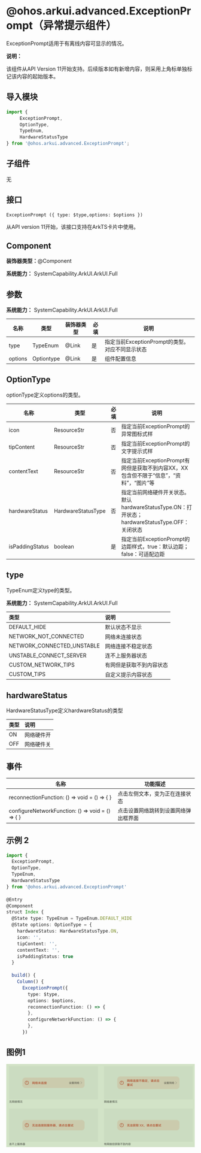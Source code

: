 #  @ohos.arkui.advanced.ExceptionPrompt（异常提示组件）

ExceptionPrompt适用于有离线内容可显示的情况。

**说明：**

该组件从API Version 11开始支持。后续版本如有新增内容，则采用上角标单独标记该内容的起始版本。

## 导入模块

```ts
import {
     ExceptionPrompt,
     OptionType,
     TypeEnum,
     HardwareStatusType
} from '@ohos.arkui.advanced.ExceptionPrompt';
```

##  子组件

无

## 接口

```
ExceptionPrompt ({ type: $type,options: $options })
```

从API version 11开始，该接口支持在ArkTS卡片中使用。

##  Component

**装饰器类型：**@Component

**系统能力：** SystemCapability.ArkUI.ArkUI.Full

## 参数

**系统能力：** SystemCapability.ArkUI.ArkUI.Full

| 名称        | 类型 | 装饰器类型 | 必填        | 说明                            |
| ----------- | ---------- | ------| --------------------------------- | --------------------------------- |
| type | TypeEnum | @Link | 是   | 指定当前ExceptionPrompt的类型。对应不同显示状态 |
| options | Optiontype | @Link | 是 | 组件配置信息 |

##  OptionType

optionType定义options的类型。

| 名称            | 类型               | 必填 | 说明                                                         |
| --------------- | ------------------ | ---- | ------------------------------------------------------------ |
| icon            | ResourceStr        | 否   | 指定当前ExceptionPrompt的异常图标式样                        |
| tipContent      | ResourceStr        | 否   | 指定当前ExceptionPrompt的文字提示式样                        |
| contentText     | ResourceStr        | 否   | 指定当前ExceptionPrompt有网但是获取不到内容XX，XX包含但不限于“信息”，“资料”，“图片”等 |
| hardwareStatus  | HardwareStatusType | 否   | 指定当前网络硬件开关状态。默认hardwareStatusType.ON：打开状态；hardwareStatusType.OFF：关闭状态 |
| isPaddingStatus | boolean            | 是   | 指定当前ExceptionPrompt的边距样式，true：默认边距；false：可适配边距 |

## type

TypeEnum定义type的类型。

**系统能力：** SystemCapability.ArkUI.ArkUI.Full

| 类型                       | 说明                     |
| :------------------------- | :----------------------- |
| DEFAULT_HIDE               | 默认状态不显示           |
| NETWORK_NOT_CONNECTED      | 网络未连接状态           |
| NETWORK_CONNECTED_UNSTABLE | 网络连接不稳定状态       |
| UNSTABLE_CONNECT_SERVER    | 连不上服务器状态         |
| CUSTOM_NETWORK_TIPS        | 有网但是获取不到内容状态 |
| CUSTOM_TIPS                | 自定义提示内容状态       |
## hardwareStatus

HardwareStatusType定义hardwareStatus的类型

| 类型 | 说明       |
| :--- | :--------- |
| ON   | 网络硬件开 |
| OFF  | 网络硬件关 |



## 事件

| 名称                                                   | 功能描述                             |
| ------------------------------------------------------ | ------------------------------------ |
| reconnectionFunction: () => void = () => { }           | 点击左侧文本，变为正在连接状态       |
| configureNetworkFunction: () =&gt; void = () =&gt; { } | 点击设置网络跳转到设置网络弹出框界面 |

## 示例 2

```ts
import {
  ExceptionPrompt,
  OptionType,
  TypeEnum,
  HardwareStatusType
} from '@ohos.arkui.advanced.ExceptionPrompt'

@Entry
@Component
struct Index {
  @State type: TypeEnum = TypeEnum.DEFAULT_HIDE
  @State options: OptionType = {
    hardwareStatus: HardwareStatusType.ON,
    icon: '',
    tipContent: '',
    contentText: '',
    isPaddingStatus: true
  }

  build() {
    Column() {
      ExceptionPrompt({
        type: $type,
        options: $options,
        reconnectionFunction: () => {
        },
        configureNetworkFunction: () => {
        },
      })

```

## 图例1

![ExceptionPrompt](figures/ExceptionPrompt.png)

